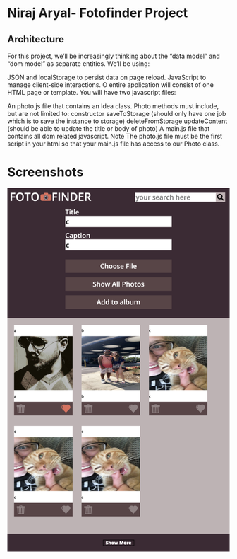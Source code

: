 # Niraj Aryal- Fotofinder Project

## Architecture
For this project, we’ll be increasingly thinking about the “data model” and “dom model” as separate entities. We’ll be using:

JSON and localStorage to persist data on page reload.
JavaScript to manage client-side interactions.
O entire application will consist of one HTML page or template. You will have two javascript files:

An photo.js file that contains an Idea class.
Photo methods must include, but are not limited to:
constructor
saveToStorage (should only have one job which is to save the instance to storage)
deleteFromStorage
updateContent (should be able to update the title or body of photo)
A main.js file that contains all dom related javascript.
Note The photo.js file must be the first script in your html so that your main.js file has access to our Photo class.

# Screenshots

![image](images/localhost_8000_.png)

